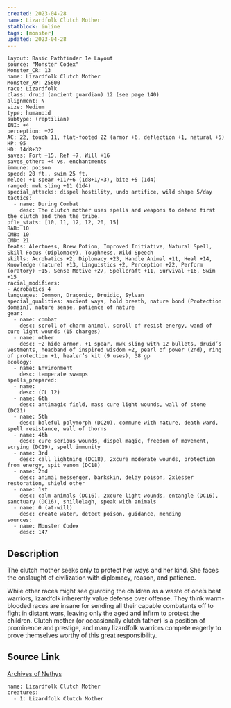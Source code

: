 ```yaml
---
created: 2023-04-28
name: Lizardfolk Clutch Mother
statblock: inline
tags: [monster]
updated: 2023-04-28
---
```

```statblock
layout: Basic Pathfinder 1e Layout
source: "Monster Codex"
Monster_CR: 13
name: Lizardfolk Clutch Mother
Monster_XP: 25600
race: Lizardfolk
class: druid (ancient guardian) 12 (see page 140)
alignment: N
size: Medium
type: humanoid
subtype: (reptilian)
INI: +4
perception: +22
AC: 22, touch 11, flat-footed 22 (armor +6, deflection +1, natural +5)
HP: 95
HD: 14d8+32
saves: Fort +15, Ref +7, Will +16
saves_other: +4 vs. enchantments
immune: poison
speed: 20 ft., swim 25 ft.
melee: +1 spear +11/+6 (1d8+1/×3), bite +5 (1d4)
ranged: mwk sling +11 (1d4)
special_attacks: dispel hostility, undo artifice, wild shape 5/day
tactics:
  - name: During Combat
    desc: The clutch mother uses spells and weapons to defend first the clutch and then the tribe.
pf1e_stats: [10, 11, 12, 12, 20, 15]
BAB: 10
CMB: 10
CMD: 21
feats: Alertness, Brew Potion, Improved Initiative, Natural Spell, Skill Focus (Diplomacy), Toughness, Wild Speech
skills: Acrobatics +2, Diplomacy +23, Handle Animal +11, Heal +14, Knowledge (nature) +13, Linguistics +2, Perception +22, Perform (oratory) +15, Sense Motive +27, Spellcraft +11, Survival +16, Swim +15
racial_modifiers:
- Acrobatics 4
languages: Common, Draconic, Druidic, Sylvan
special_qualities: ancient ways, hold breath, nature bond (Protection domain), nature sense, patience of nature
gear:
  - name: combat
    desc: scroll of charm animal, scroll of resist energy, wand of cure light wounds (15 charges)
  - name: other
    desc: +2 hide armor, +1 spear, mwk sling with 12 bullets, druid’s vestments, headband of inspired wisdom +2, pearl of power (2nd), ring of protection +1, healer’s kit (9 uses), 38 gp
ecology:
  - name: Environment
    desc: temperate swamps
spells_prepared:
  - name:
    desc: (CL 12)
  - name: 6th
    desc: antimagic field, mass cure light wounds, wall of stone (DC21)
  - name: 5th
    desc: baleful polymorph (DC20), commune with nature, death ward, spell resistance, wall of thorns
  - name: 4th
    desc: cure serious wounds, dispel magic, freedom of movement, scrying (DC19), spell immunity
  - name: 3rd
    desc: call lightning (DC18), 2xcure moderate wounds, protection from energy, spit venom (DC18)
  - name: 2nd
    desc: animal messenger, barkskin, delay poison, 2xlesser restoration, shield other
  - name: 1st
    desc: calm animals (DC16), 2xcure light wounds, entangle (DC16), sanctuary (DC16), shillelagh, speak with animals
  - name: 0 (at-will)
    desc: create water, detect poison, guidance, mending
sources:
  - name: Monster Codex
    desc: 147
```
## Description
The clutch mother seeks only to protect her ways and her kind. She faces the onslaught of civilization with diplomacy, reason, and patience.

While other races might see guarding the children as a waste of one’s best warriors, lizardfolk inherently value defense over offense. They think warm-blooded races are insane for sending all their capable combatants off to fight in distant wars, leaving only the aged and infirm to protect the children. Clutch mother (or occasionally clutch father) is a position of prominence and prestige, and many lizardfolk warriors compete eagerly to prove themselves worthy of this great responsibility.
## Source Link
[Archives of Nethys](https://aonprd.com/MonsterDisplay.aspx?ItemName=Lizardfolk%20Clutch%20Mother)
```encounter-table
name: Lizardfolk Clutch Mother
creatures:
  - 1: Lizardfolk Clutch Mother
```
